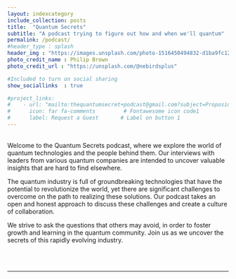 ```yaml
---
layout: indexcategory
include_collection: posts
title:  "Quantum Secrets"
subtitle: "A podcast trying to figure out how and when we'll quantum"
permalink: /podcast/
#header_type : splash
header_img : "https://images.unsplash.com/photo-1516450494832-d1ba9fc12c74?ixlib=rb-4.0.3&ixid=MnwxMjA3fDB8MHxwaG90by1wYWdlfHx8fGVufDB8fHx8&auto=format&fit=crop&w=2532&q=80"
photo_credit_name : Philip Brown
photo_credit_url : "https://unsplash.com/@nebirdsplus"

#Included to turn on social sharing
show_sociallinks  : true

#project_links:
#    - url: "mailto:thequantumsecret+podcast@gmail.com?subject=Proposing%20a%20guest..."
#      icon: far fa-comments         # Fontawesome icon code1
#      label: Request a Guest       # Label on button 1
---
```



<br>
Welcome to the Quantum Secrets podcast, where we explore the world of quantum technologies and the people behind them. Our interviews with leaders from various quantum companies are intended to uncover valuable insights that are hard to find elsewhere.

The quantum industry is full of groundbreaking technologies that have the potential to revolutionize the world, yet there are significant challenges to overcome on the path to realizing these solutions. Our podcast takes an open and honest approach to discuss these challenges and create a culture of collaboration.

We strive to ask the questions that others may avoid, in order to foster growth and learning in the quantum community. Join us as we uncover the secrets of this rapidly evolving industry.

<!-- MailerLite Universal -->
<script>
    (function(w,d,e,u,f,l,n){w[f]=w[f]||function(){(w[f].q=w[f].q||[])
    .push(arguments);},l=d.createElement(e),l.async=1,l.src=u,
    n=d.getElementsByTagName(e)[0],n.parentNode.insertBefore(l,n);})
    (window,document,'script','https://assets.mailerlite.com/js/universal.js','ml');
    ml('account', '427412');
</script>
<!-- End MailerLite Universal -->

<br>
<div class="ml-embedded" data-form="auUYyB"></div>

<br>
<hr class="my-3">
<br>